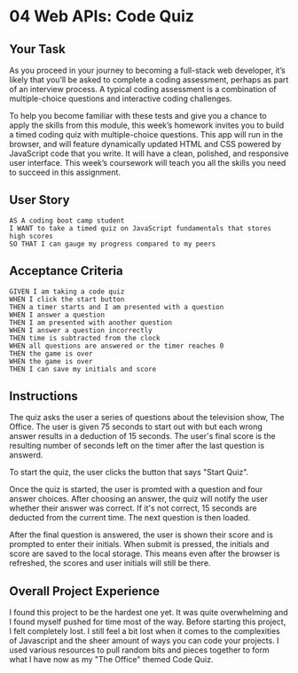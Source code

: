 # 04 Web APIs: Code Quiz

## Your Task

As you proceed in your journey to becoming a full-stack web developer, it’s likely that you’ll be asked to complete a coding assessment, perhaps as part of an interview process. A typical coding assessment is a combination of multiple-choice questions and interactive coding challenges. 

To help you become familiar with these tests and give you a chance to apply the skills from this module, this week’s homework invites you to build a timed coding quiz with multiple-choice questions. This app will run in the browser, and will feature dynamically updated HTML and CSS powered by JavaScript code that you write. It will have a clean, polished, and responsive user interface. This week’s coursework will teach you all the skills you need to succeed in this assignment.


## User Story

```
AS A coding boot camp student
I WANT to take a timed quiz on JavaScript fundamentals that stores high scores
SO THAT I can gauge my progress compared to my peers
```


## Acceptance Criteria

```
GIVEN I am taking a code quiz
WHEN I click the start button
THEN a timer starts and I am presented with a question
WHEN I answer a question
THEN I am presented with another question
WHEN I answer a question incorrectly
THEN time is subtracted from the clock
WHEN all questions are answered or the timer reaches 0
THEN the game is over
WHEN the game is over
THEN I can save my initials and score
```


## Instructions 


The quiz asks the user a series of questions about the television show, The Office. The user is given 75 seconds to start out with but each wrong answer results in a deduction of 15 seconds. The user's final score is the resulting number of seconds left on the timer after the last question is answerd.

To start the quiz, the user clicks the button that says "Start Quiz".


Once the quiz is started, the user is promted with a question and four answer choices. After choosing an answer, the quiz will notify the user whether their answer was correct. If it's not correct, 15 seconds are deducted from the current time. The next question is then loaded.


After the final question is answered, the user is shown their score and is prompted to enter their initials. When submit is pressed, the initials and score are saved to the local storage. This means even after the browser is refreshed, the scores and user initials will still be there.



## Overall Project Experience


I found this project to be the hardest one yet. It was quite overwhelming and I found myself pushed for time most of the way. Before starting this project, I felt completely lost. I still feel a bit lost when it comes to the complexities of Javascript and the sheer amount of ways you can code your projects. 
I used various resources to pull random bits and pieces together to form what I have now as my "The Office" themed Code Quiz.
